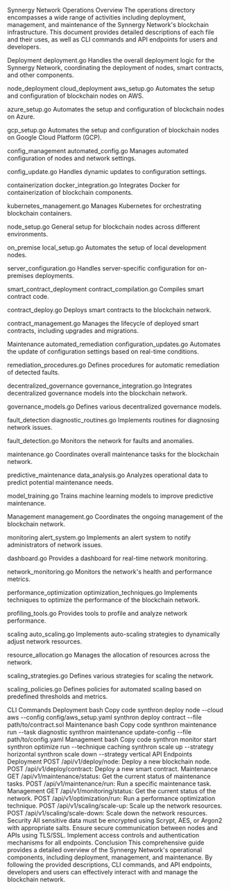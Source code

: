 Synnergy Network Operations
Overview
The operations directory encompasses a wide range of activities including deployment, management, and maintenance of the Synnergy Network's blockchain infrastructure. This document provides detailed descriptions of each file and their uses, as well as CLI commands and API endpoints for users and developers.

Deployment
deployment.go
Handles the overall deployment logic for the Synnergy Network, coordinating the deployment of nodes, smart contracts, and other components.

node_deployment
cloud_deployment
aws_setup.go
Automates the setup and configuration of blockchain nodes on AWS.

azure_setup.go
Automates the setup and configuration of blockchain nodes on Azure.

gcp_setup.go
Automates the setup and configuration of blockchain nodes on Google Cloud Platform (GCP).

config_management
automated_config.go
Manages automated configuration of nodes and network settings.

config_update.go
Handles dynamic updates to configuration settings.

containerization
docker_integration.go
Integrates Docker for containerization of blockchain components.

kubernetes_management.go
Manages Kubernetes for orchestrating blockchain containers.

node_setup.go
General setup for blockchain nodes across different environments.

on_premise
local_setup.go
Automates the setup of local development nodes.

server_configuration.go
Handles server-specific configuration for on-premises deployments.

smart_contract_deployment
contract_compilation.go
Compiles smart contract code.

contract_deploy.go
Deploys smart contracts to the blockchain network.

contract_management.go
Manages the lifecycle of deployed smart contracts, including upgrades and migrations.

Maintenance
automated_remediation
configuration_updates.go
Automates the update of configuration settings based on real-time conditions.

remediation_procedures.go
Defines procedures for automatic remediation of detected faults.

decentralized_governance
governance_integration.go
Integrates decentralized governance models into the blockchain network.

governance_models.go
Defines various decentralized governance models.

fault_detection
diagnostic_routines.go
Implements routines for diagnosing network issues.

fault_detection.go
Monitors the network for faults and anomalies.

maintenance.go
Coordinates overall maintenance tasks for the blockchain network.

predictive_maintenance
data_analysis.go
Analyzes operational data to predict potential maintenance needs.

model_training.go
Trains machine learning models to improve predictive maintenance.

Management
management.go
Coordinates the ongoing management of the blockchain network.

monitoring
alert_system.go
Implements an alert system to notify administrators of network issues.

dashboard.go
Provides a dashboard for real-time network monitoring.

network_monitoring.go
Monitors the network's health and performance metrics.

performance_optimization
optimization_techniques.go
Implements techniques to optimize the performance of the blockchain network.

profiling_tools.go
Provides tools to profile and analyze network performance.

scaling
auto_scaling.go
Implements auto-scaling strategies to dynamically adjust network resources.

resource_allocation.go
Manages the allocation of resources across the network.

scaling_strategies.go
Defines various strategies for scaling the network.

scaling_policies.go
Defines policies for automated scaling based on predefined thresholds and metrics.

CLI Commands
Deployment
bash
Copy code
synthron deploy node --cloud aws --config config/aws_setup.yaml
synthron deploy contract --file path/to/contract.sol
Maintenance
bash
Copy code
synthron maintenance run --task diagnostic
synthron maintenance update-config --file path/to/config.yaml
Management
bash
Copy code
synthron monitor start
synthron optimize run --technique caching
synthron scale up --strategy horizontal
synthron scale down --strategy vertical
API Endpoints
Deployment
POST /api/v1/deploy/node: Deploy a new blockchain node.
POST /api/v1/deploy/contract: Deploy a new smart contract.
Maintenance
GET /api/v1/maintenance/status: Get the current status of maintenance tasks.
POST /api/v1/maintenance/run: Run a specific maintenance task.
Management
GET /api/v1/monitoring/status: Get the current status of the network.
POST /api/v1/optimization/run: Run a performance optimization technique.
POST /api/v1/scaling/scale-up: Scale up the network resources.
POST /api/v1/scaling/scale-down: Scale down the network resources.
Security
All sensitive data must be encrypted using Scrypt, AES, or Argon2 with appropriate salts.
Ensure secure communication between nodes and APIs using TLS/SSL.
Implement access controls and authentication mechanisms for all endpoints.
Conclusion
This comprehensive guide provides a detailed overview of the Synnergy Network's operational components, including deployment, management, and maintenance. By following the provided descriptions, CLI commands, and API endpoints, developers and users can effectively interact with and manage the blockchain network.